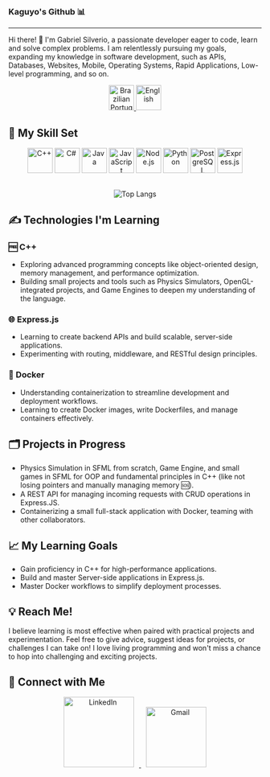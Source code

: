 ### Kaguyo's Github 📊

---

Hi there! 👋 I'm Gabriel Silverio, a passionate developer eager to code, learn and solve complex problems. I am relentlessly pursuing my goals, expanding my knowledge in software development, such as APIs, Databases, Websites, Mobile, Operating Systems, Rapid Applications, Low-level programming, and so on.

<p align="center">
  <a href="README.md">
    <img src="https://upload.wikimedia.org/wikipedia/commons/0/05/Flag_of_Brazil.svg" alt="Brazilian Portuguese" width="50" height="50">
  </a>
  <a href="README_en.md">
    <img src="https://www.svgrepo.com/show/248851/united-states.svg" alt="English" width="50" height="50">
  </a>
</p>

## 🧬 My Skill Set
<div align="center">

<img src="https://cdn.jsdelivr.net/gh/devicons/devicon/icons/cplusplus/cplusplus-original.svg" width="50" height="50" alt="C++"/>
<img src="https://cdn.jsdelivr.net/gh/devicons/devicon/icons/csharp/csharp-original.svg" width="50" height="50" alt="C#"/>
<img src="https://cdn.jsdelivr.net/gh/devicons/devicon/icons/java/java-original.svg" width="50" height="50" alt="Java"/>
<img src="https://img.icons8.com/fluency/50/000000/javascript.png" width="50" height="50" alt="JavaScript"/>
<img src="https://cdn.jsdelivr.net/gh/devicons/devicon/icons/nodejs/nodejs-original.svg" width="50" height="50" alt="Node.js"/>
<img src="https://cdn.jsdelivr.net/gh/devicons/devicon/icons/python/python-original.svg" width="50" height="50" alt="Python"/>
<img src="https://cdn.jsdelivr.net/gh/devicons/devicon/icons/postgresql/postgresql-original.svg" width="50" height="50" alt="PostgreSQL"/>
<img src="https://img.icons8.com/fluency/48/express-js.png" width="50" height="50" alt="Express.js"/>

</div>

##

<div align="center">
    
![Top Langs](https://github-readme-stats.vercel.app/api/top-langs/?username=Kaguyo&layout=compact&theme=radical&bg_color=30,1A1B27,191A23&title_color=8E24AA&border_color=8E24AA&langs_count=6&hide=html,css)

</div>


## ✍️ Technologies I'm Learning

### 🆓 C++
- Exploring advanced programming concepts like object-oriented design, memory management, and performance optimization.  
- Building small projects and tools such as Physics Simulators, OpenGL-integrated projects, and Game Engines to deepen my understanding of the language.

### 🌐 Express.js
- Learning to create backend APIs and build scalable, server-side applications.
- Experimenting with routing, middleware, and RESTful design principles.

### 🐳 Docker
- Understanding containerization to streamline development and deployment workflows.
- Learning to create Docker images, write Dockerfiles, and manage containers effectively.


## 🗂️ Projects in Progress
- Physics Simulation in SFML from scratch, Game Engine, and small games in SFML for OOP and fundamental principles in C++ (like not losing pointers and manually managing memory 🆘).
- A REST API for managing incoming requests with CRUD operations in Express.JS.
- Containerizing a small full-stack application with Docker, teaming with other collaborators.


## 📈 My Learning Goals
- Gain proficiency in C++ for high-performance applications.
- Build and master Server-side applications in Express.js.
- Master Docker workflows to simplify deployment processes.


## 💡 Reach Me!
I believe learning is most effective when paired with practical projects and experimentation. Feel free to give advice, suggest ideas for projects, or challenges I can take on! I love living programming and won't miss a chance to hop into challenging and exciting projects.


## 🤝 Connect with Me

<p align="center">
  <a href="https://www.linkedin.com/in/gabriel-silverio-8b35a4241/" target="_blank">
    <img src="https://www.logo.wine/a/logo/LinkedIn/LinkedIn-Logo.wine.svg" alt="LinkedIn" width="140" style="margin: 0 10px;">
  </a>
  <a href="mailto:dev.gabriel.silverio@gmail.com" target="_blank">
    <img src="https://www.logo.wine/a/logo/Gmail/Gmail-Logo.wine.svg" alt="Gmail" width="120" style="margin: 0 10px;">
  </a>
</p>
